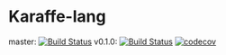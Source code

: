 # Karaffe-lang

master: 
[![Build Status](https://travis-ci.org/Karaffe/Karaffe.svg?branch=master)](https://travis-ci.org/Karaffe/Karaffe)
v0.1.0: 
[![Build Status](https://travis-ci.org/Karaffe/Karaffe.svg?branch=v0.1.0)](https://travis-ci.org/Karaffe/Karaffe)
[![codecov](https://codecov.io/gh/nokok/Karaffe/branch/v0.1.0-dev/graph/badge.svg)](https://codecov.io/gh/nokok/Karaffe)